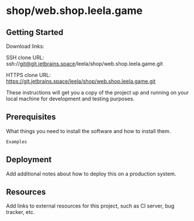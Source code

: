 # shop/web.shop.leela.game



## Getting Started

Download links:

SSH clone URL: ssh://git@git.jetbrains.space/leela/shop/web.shop.leela.game.git

HTTPS clone URL: https://git.jetbrains.space/leela/shop/web.shop.leela.game.git



These instructions will get you a copy of the project up and running on your local machine for development and testing purposes.

## Prerequisites

What things you need to install the software and how to install them.

```
Examples
```

## Deployment

Add additional notes about how to deploy this on a production system.

## Resources

Add links to external resources for this project, such as CI server, bug tracker, etc.

